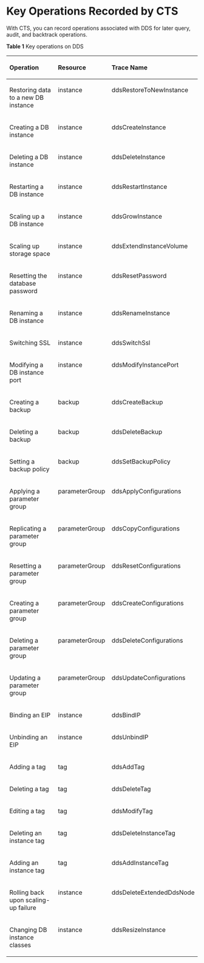 # Key Operations Recorded by CTS<a name="dds_03_0029"></a>

With CTS, you can record operations associated with DDS for later query, audit, and backtrack operations.

**Table  1**  Key operations on DDS

<a name="table7128270172415"></a>
<table><thead align="left"><tr id="row1233713172415"><th class="cellrowborder" valign="top" width="34.260000000000005%" id="mcps1.2.4.1.1"><p id="p3322172172725"><a name="p3322172172725"></a><a name="p3322172172725"></a><strong id="b84235270685649"><a name="b84235270685649"></a><a name="b84235270685649"></a>Operation</strong></p>
</th>
<th class="cellrowborder" valign="top" width="28.42%" id="mcps1.2.4.1.2"><p id="p5944501172725"><a name="p5944501172725"></a><a name="p5944501172725"></a><strong>Resource</strong></p>
</th>
<th class="cellrowborder" valign="top" width="37.32%" id="mcps1.2.4.1.3"><p id="p38574549172725"><a name="p38574549172725"></a><a name="p38574549172725"></a><strong id="b842352706182955"><a name="b842352706182955"></a><a name="b842352706182955"></a>Trace Name</strong></p>
</th>
</tr>
</thead>
<tbody><tr id="row51150867172415"><td class="cellrowborder" valign="top" width="34.260000000000005%" headers="mcps1.2.4.1.1 "><p id="p14807165172640"><a name="p14807165172640"></a><a name="p14807165172640"></a>Restoring data to a new DB instance</p>
</td>
<td class="cellrowborder" valign="top" width="28.42%" headers="mcps1.2.4.1.2 "><p id="p56518399172415"><a name="p56518399172415"></a><a name="p56518399172415"></a>instance</p>
</td>
<td class="cellrowborder" valign="top" width="37.32%" headers="mcps1.2.4.1.3 "><p id="p12219856172415"><a name="p12219856172415"></a><a name="p12219856172415"></a>ddsRestoreToNewInstance</p>
</td>
</tr>
<tr id="row15817463172415"><td class="cellrowborder" valign="top" width="34.260000000000005%" headers="mcps1.2.4.1.1 "><p id="p57005228172640"><a name="p57005228172640"></a><a name="p57005228172640"></a>Creating a DB instance</p>
</td>
<td class="cellrowborder" valign="top" width="28.42%" headers="mcps1.2.4.1.2 "><p id="p28073369172415"><a name="p28073369172415"></a><a name="p28073369172415"></a>instance</p>
</td>
<td class="cellrowborder" valign="top" width="37.32%" headers="mcps1.2.4.1.3 "><p id="p32552668172415"><a name="p32552668172415"></a><a name="p32552668172415"></a>ddsCreateInstance</p>
</td>
</tr>
<tr id="row3353885172415"><td class="cellrowborder" valign="top" width="34.260000000000005%" headers="mcps1.2.4.1.1 "><p id="p16424887172640"><a name="p16424887172640"></a><a name="p16424887172640"></a>Deleting a DB instance</p>
</td>
<td class="cellrowborder" valign="top" width="28.42%" headers="mcps1.2.4.1.2 "><p id="p60246505172415"><a name="p60246505172415"></a><a name="p60246505172415"></a>instance</p>
</td>
<td class="cellrowborder" valign="top" width="37.32%" headers="mcps1.2.4.1.3 "><p id="p25525693172415"><a name="p25525693172415"></a><a name="p25525693172415"></a>ddsDeleteInstance</p>
</td>
</tr>
<tr id="row1568013172415"><td class="cellrowborder" valign="top" width="34.260000000000005%" headers="mcps1.2.4.1.1 "><p id="p28364991172640"><a name="p28364991172640"></a><a name="p28364991172640"></a>Restarting a DB instance</p>
</td>
<td class="cellrowborder" valign="top" width="28.42%" headers="mcps1.2.4.1.2 "><p id="p20080086172415"><a name="p20080086172415"></a><a name="p20080086172415"></a>instance</p>
</td>
<td class="cellrowborder" valign="top" width="37.32%" headers="mcps1.2.4.1.3 "><p id="p65382888172415"><a name="p65382888172415"></a><a name="p65382888172415"></a>ddsRestartInstance</p>
</td>
</tr>
<tr id="row21236309172415"><td class="cellrowborder" valign="top" width="34.260000000000005%" headers="mcps1.2.4.1.1 "><p id="p8548977172640"><a name="p8548977172640"></a><a name="p8548977172640"></a>Scaling up a DB instance</p>
</td>
<td class="cellrowborder" valign="top" width="28.42%" headers="mcps1.2.4.1.2 "><p id="p13422928172415"><a name="p13422928172415"></a><a name="p13422928172415"></a>instance</p>
</td>
<td class="cellrowborder" valign="top" width="37.32%" headers="mcps1.2.4.1.3 "><p id="p23363677172415"><a name="p23363677172415"></a><a name="p23363677172415"></a>ddsGrowInstance</p>
</td>
</tr>
<tr id="row44903244172415"><td class="cellrowborder" valign="top" width="34.260000000000005%" headers="mcps1.2.4.1.1 "><p id="p58189247172640"><a name="p58189247172640"></a><a name="p58189247172640"></a>Scaling up storage space</p>
</td>
<td class="cellrowborder" valign="top" width="28.42%" headers="mcps1.2.4.1.2 "><p id="p2271244172415"><a name="p2271244172415"></a><a name="p2271244172415"></a>instance</p>
</td>
<td class="cellrowborder" valign="top" width="37.32%" headers="mcps1.2.4.1.3 "><p id="p12346724172415"><a name="p12346724172415"></a><a name="p12346724172415"></a>ddsExtendInstanceVolume</p>
</td>
</tr>
<tr id="row58150097172415"><td class="cellrowborder" valign="top" width="34.260000000000005%" headers="mcps1.2.4.1.1 "><p id="p7159460172640"><a name="p7159460172640"></a><a name="p7159460172640"></a>Resetting the database password</p>
</td>
<td class="cellrowborder" valign="top" width="28.42%" headers="mcps1.2.4.1.2 "><p id="p8894794172415"><a name="p8894794172415"></a><a name="p8894794172415"></a>instance</p>
</td>
<td class="cellrowborder" valign="top" width="37.32%" headers="mcps1.2.4.1.3 "><p id="p44505163172415"><a name="p44505163172415"></a><a name="p44505163172415"></a>ddsResetPassword</p>
</td>
</tr>
<tr id="row2274315172415"><td class="cellrowborder" valign="top" width="34.260000000000005%" headers="mcps1.2.4.1.1 "><p id="p51864291172640"><a name="p51864291172640"></a><a name="p51864291172640"></a>Renaming a DB instance</p>
</td>
<td class="cellrowborder" valign="top" width="28.42%" headers="mcps1.2.4.1.2 "><p id="p23613842172415"><a name="p23613842172415"></a><a name="p23613842172415"></a>instance</p>
</td>
<td class="cellrowborder" valign="top" width="37.32%" headers="mcps1.2.4.1.3 "><p id="p6480169172415"><a name="p6480169172415"></a><a name="p6480169172415"></a>ddsRenameInstance</p>
</td>
</tr>
<tr id="row32061986172415"><td class="cellrowborder" valign="top" width="34.260000000000005%" headers="mcps1.2.4.1.1 "><p id="p59818980172640"><a name="p59818980172640"></a><a name="p59818980172640"></a>Switching SSL</p>
</td>
<td class="cellrowborder" valign="top" width="28.42%" headers="mcps1.2.4.1.2 "><p id="p39515201172415"><a name="p39515201172415"></a><a name="p39515201172415"></a>instance</p>
</td>
<td class="cellrowborder" valign="top" width="37.32%" headers="mcps1.2.4.1.3 "><p id="p23802254172415"><a name="p23802254172415"></a><a name="p23802254172415"></a>ddsSwitchSsl</p>
</td>
</tr>
<tr id="row38373494172415"><td class="cellrowborder" valign="top" width="34.260000000000005%" headers="mcps1.2.4.1.1 "><p id="p54384084172640"><a name="p54384084172640"></a><a name="p54384084172640"></a>Modifying a DB instance port</p>
</td>
<td class="cellrowborder" valign="top" width="28.42%" headers="mcps1.2.4.1.2 "><p id="p43146718172415"><a name="p43146718172415"></a><a name="p43146718172415"></a>instance</p>
</td>
<td class="cellrowborder" valign="top" width="37.32%" headers="mcps1.2.4.1.3 "><p id="p44109035172415"><a name="p44109035172415"></a><a name="p44109035172415"></a>ddsModifyInstancePort</p>
</td>
</tr>
<tr id="row32316650172415"><td class="cellrowborder" valign="top" width="34.260000000000005%" headers="mcps1.2.4.1.1 "><p id="p51767545172640"><a name="p51767545172640"></a><a name="p51767545172640"></a>Creating a backup</p>
</td>
<td class="cellrowborder" valign="top" width="28.42%" headers="mcps1.2.4.1.2 "><p id="p32644720172415"><a name="p32644720172415"></a><a name="p32644720172415"></a>backup</p>
</td>
<td class="cellrowborder" valign="top" width="37.32%" headers="mcps1.2.4.1.3 "><p id="p27631467172415"><a name="p27631467172415"></a><a name="p27631467172415"></a>ddsCreateBackup</p>
</td>
</tr>
<tr id="row59844175172415"><td class="cellrowborder" valign="top" width="34.260000000000005%" headers="mcps1.2.4.1.1 "><p id="p23359296172640"><a name="p23359296172640"></a><a name="p23359296172640"></a>Deleting a backup</p>
</td>
<td class="cellrowborder" valign="top" width="28.42%" headers="mcps1.2.4.1.2 "><p id="p50781478172415"><a name="p50781478172415"></a><a name="p50781478172415"></a>backup</p>
</td>
<td class="cellrowborder" valign="top" width="37.32%" headers="mcps1.2.4.1.3 "><p id="p66863438172415"><a name="p66863438172415"></a><a name="p66863438172415"></a>ddsDeleteBackup</p>
</td>
</tr>
<tr id="row3375163172415"><td class="cellrowborder" valign="top" width="34.260000000000005%" headers="mcps1.2.4.1.1 "><p id="p50384603172640"><a name="p50384603172640"></a><a name="p50384603172640"></a>Setting a backup policy</p>
</td>
<td class="cellrowborder" valign="top" width="28.42%" headers="mcps1.2.4.1.2 "><p id="p65630967172415"><a name="p65630967172415"></a><a name="p65630967172415"></a>backup</p>
</td>
<td class="cellrowborder" valign="top" width="37.32%" headers="mcps1.2.4.1.3 "><p id="p27475993172415"><a name="p27475993172415"></a><a name="p27475993172415"></a>ddsSetBackupPolicy</p>
</td>
</tr>
<tr id="row6070989172415"><td class="cellrowborder" valign="top" width="34.260000000000005%" headers="mcps1.2.4.1.1 "><p id="p21827333172640"><a name="p21827333172640"></a><a name="p21827333172640"></a>Applying a parameter group</p>
</td>
<td class="cellrowborder" valign="top" width="28.42%" headers="mcps1.2.4.1.2 "><p id="p36205155172415"><a name="p36205155172415"></a><a name="p36205155172415"></a>parameterGroup</p>
</td>
<td class="cellrowborder" valign="top" width="37.32%" headers="mcps1.2.4.1.3 "><p id="p54389341172415"><a name="p54389341172415"></a><a name="p54389341172415"></a>ddsApplyConfigurations</p>
</td>
</tr>
<tr id="row7332972172415"><td class="cellrowborder" valign="top" width="34.260000000000005%" headers="mcps1.2.4.1.1 "><p id="p7325377172640"><a name="p7325377172640"></a><a name="p7325377172640"></a>Replicating a parameter group</p>
</td>
<td class="cellrowborder" valign="top" width="28.42%" headers="mcps1.2.4.1.2 "><p id="p61686063172415"><a name="p61686063172415"></a><a name="p61686063172415"></a>parameterGroup</p>
</td>
<td class="cellrowborder" valign="top" width="37.32%" headers="mcps1.2.4.1.3 "><p id="p24710512172415"><a name="p24710512172415"></a><a name="p24710512172415"></a>ddsCopyConfigurations</p>
</td>
</tr>
<tr id="row50134407172415"><td class="cellrowborder" valign="top" width="34.260000000000005%" headers="mcps1.2.4.1.1 "><p id="p38600091172640"><a name="p38600091172640"></a><a name="p38600091172640"></a>Resetting a parameter group</p>
</td>
<td class="cellrowborder" valign="top" width="28.42%" headers="mcps1.2.4.1.2 "><p id="p31306796172415"><a name="p31306796172415"></a><a name="p31306796172415"></a>parameterGroup</p>
</td>
<td class="cellrowborder" valign="top" width="37.32%" headers="mcps1.2.4.1.3 "><p id="p18601265172415"><a name="p18601265172415"></a><a name="p18601265172415"></a>ddsResetConfigurations</p>
</td>
</tr>
<tr id="row15351382172415"><td class="cellrowborder" valign="top" width="34.260000000000005%" headers="mcps1.2.4.1.1 "><p id="p20852324172640"><a name="p20852324172640"></a><a name="p20852324172640"></a>Creating a parameter group</p>
</td>
<td class="cellrowborder" valign="top" width="28.42%" headers="mcps1.2.4.1.2 "><p id="p57122032172415"><a name="p57122032172415"></a><a name="p57122032172415"></a>parameterGroup</p>
</td>
<td class="cellrowborder" valign="top" width="37.32%" headers="mcps1.2.4.1.3 "><p id="p26967495172415"><a name="p26967495172415"></a><a name="p26967495172415"></a>ddsCreateConfigurations</p>
</td>
</tr>
<tr id="row44525206172415"><td class="cellrowborder" valign="top" width="34.260000000000005%" headers="mcps1.2.4.1.1 "><p id="p34741240172640"><a name="p34741240172640"></a><a name="p34741240172640"></a>Deleting a parameter group</p>
</td>
<td class="cellrowborder" valign="top" width="28.42%" headers="mcps1.2.4.1.2 "><p id="p4995482172415"><a name="p4995482172415"></a><a name="p4995482172415"></a>parameterGroup</p>
</td>
<td class="cellrowborder" valign="top" width="37.32%" headers="mcps1.2.4.1.3 "><p id="p44615521172415"><a name="p44615521172415"></a><a name="p44615521172415"></a>ddsDeleteConfigurations</p>
</td>
</tr>
<tr id="row9277264172415"><td class="cellrowborder" valign="top" width="34.260000000000005%" headers="mcps1.2.4.1.1 "><p id="p26322939172640"><a name="p26322939172640"></a><a name="p26322939172640"></a>Updating a parameter group</p>
</td>
<td class="cellrowborder" valign="top" width="28.42%" headers="mcps1.2.4.1.2 "><p id="p390801172415"><a name="p390801172415"></a><a name="p390801172415"></a>parameterGroup</p>
</td>
<td class="cellrowborder" valign="top" width="37.32%" headers="mcps1.2.4.1.3 "><p id="p53124087172415"><a name="p53124087172415"></a><a name="p53124087172415"></a>ddsUpdateConfigurations</p>
</td>
</tr>
<tr id="row54597265172415"><td class="cellrowborder" valign="top" width="34.260000000000005%" headers="mcps1.2.4.1.1 "><p id="p63396759172640"><a name="p63396759172640"></a><a name="p63396759172640"></a>Binding an EIP</p>
</td>
<td class="cellrowborder" valign="top" width="28.42%" headers="mcps1.2.4.1.2 "><p id="p52654660172415"><a name="p52654660172415"></a><a name="p52654660172415"></a>instance</p>
</td>
<td class="cellrowborder" valign="top" width="37.32%" headers="mcps1.2.4.1.3 "><p id="p59889414172415"><a name="p59889414172415"></a><a name="p59889414172415"></a>ddsBindIP</p>
</td>
</tr>
<tr id="row41352498172415"><td class="cellrowborder" valign="top" width="34.260000000000005%" headers="mcps1.2.4.1.1 "><p id="p45339199172640"><a name="p45339199172640"></a><a name="p45339199172640"></a>Unbinding an EIP</p>
</td>
<td class="cellrowborder" valign="top" width="28.42%" headers="mcps1.2.4.1.2 "><p id="p59716331172415"><a name="p59716331172415"></a><a name="p59716331172415"></a>instance</p>
</td>
<td class="cellrowborder" valign="top" width="37.32%" headers="mcps1.2.4.1.3 "><p id="p59154263172415"><a name="p59154263172415"></a><a name="p59154263172415"></a>ddsUnbindIP</p>
</td>
</tr>
<tr id="row50833041172415"><td class="cellrowborder" valign="top" width="34.260000000000005%" headers="mcps1.2.4.1.1 "><p id="p34715246172640"><a name="p34715246172640"></a><a name="p34715246172640"></a>Adding a tag</p>
</td>
<td class="cellrowborder" valign="top" width="28.42%" headers="mcps1.2.4.1.2 "><p id="p51641923172415"><a name="p51641923172415"></a><a name="p51641923172415"></a>tag</p>
</td>
<td class="cellrowborder" valign="top" width="37.32%" headers="mcps1.2.4.1.3 "><p id="p62931640172415"><a name="p62931640172415"></a><a name="p62931640172415"></a>ddsAddTag</p>
</td>
</tr>
<tr id="row31287893172415"><td class="cellrowborder" valign="top" width="34.260000000000005%" headers="mcps1.2.4.1.1 "><p id="p7372903172640"><a name="p7372903172640"></a><a name="p7372903172640"></a>Deleting a tag</p>
</td>
<td class="cellrowborder" valign="top" width="28.42%" headers="mcps1.2.4.1.2 "><p id="p60965717172415"><a name="p60965717172415"></a><a name="p60965717172415"></a>tag</p>
</td>
<td class="cellrowborder" valign="top" width="37.32%" headers="mcps1.2.4.1.3 "><p id="p59048895172415"><a name="p59048895172415"></a><a name="p59048895172415"></a>ddsDeleteTag</p>
</td>
</tr>
<tr id="row1280904524119"><td class="cellrowborder" valign="top" width="34.260000000000005%" headers="mcps1.2.4.1.1 "><p id="p98091245184119"><a name="p98091245184119"></a><a name="p98091245184119"></a>Editing a tag</p>
</td>
<td class="cellrowborder" valign="top" width="28.42%" headers="mcps1.2.4.1.2 "><p id="p080924520416"><a name="p080924520416"></a><a name="p080924520416"></a>tag</p>
</td>
<td class="cellrowborder" valign="top" width="37.32%" headers="mcps1.2.4.1.3 "><p id="p14809245184115"><a name="p14809245184115"></a><a name="p14809245184115"></a>ddsModifyTag</p>
</td>
</tr>
<tr id="row519442123911"><td class="cellrowborder" valign="top" width="34.260000000000005%" headers="mcps1.2.4.1.1 "><p id="p131950293913"><a name="p131950293913"></a><a name="p131950293913"></a>Deleting an instance tag</p>
</td>
<td class="cellrowborder" valign="top" width="28.42%" headers="mcps1.2.4.1.2 "><p id="p719522133910"><a name="p719522133910"></a><a name="p719522133910"></a>tag</p>
</td>
<td class="cellrowborder" valign="top" width="37.32%" headers="mcps1.2.4.1.3 "><p id="p201962212393"><a name="p201962212393"></a><a name="p201962212393"></a>ddsDeleteInstanceTag</p>
</td>
</tr>
<tr id="row3008558172415"><td class="cellrowborder" valign="top" width="34.260000000000005%" headers="mcps1.2.4.1.1 "><p id="p6137589172640"><a name="p6137589172640"></a><a name="p6137589172640"></a>Adding an instance tag</p>
</td>
<td class="cellrowborder" valign="top" width="28.42%" headers="mcps1.2.4.1.2 "><p id="p9143854172415"><a name="p9143854172415"></a><a name="p9143854172415"></a>tag</p>
</td>
<td class="cellrowborder" valign="top" width="37.32%" headers="mcps1.2.4.1.3 "><p id="p66570637172415"><a name="p66570637172415"></a><a name="p66570637172415"></a>ddsAddInstanceTag</p>
</td>
</tr>
<tr id="row27889041172415"><td class="cellrowborder" valign="top" width="34.260000000000005%" headers="mcps1.2.4.1.1 "><p id="p45117996172640"><a name="p45117996172640"></a><a name="p45117996172640"></a>Rolling back upon scaling-up failure</p>
</td>
<td class="cellrowborder" valign="top" width="28.42%" headers="mcps1.2.4.1.2 "><p id="p41237927172415"><a name="p41237927172415"></a><a name="p41237927172415"></a>instance</p>
</td>
<td class="cellrowborder" valign="top" width="37.32%" headers="mcps1.2.4.1.3 "><p id="p52306313172415"><a name="p52306313172415"></a><a name="p52306313172415"></a>ddsDeleteExtendedDdsNode</p>
</td>
</tr>
<tr id="row17120638172415"><td class="cellrowborder" valign="top" width="34.260000000000005%" headers="mcps1.2.4.1.1 "><p id="p7675941172640"><a name="p7675941172640"></a><a name="p7675941172640"></a>Changing DB instance classes</p>
</td>
<td class="cellrowborder" valign="top" width="28.42%" headers="mcps1.2.4.1.2 "><p id="p55382814172415"><a name="p55382814172415"></a><a name="p55382814172415"></a>instance</p>
</td>
<td class="cellrowborder" valign="top" width="37.32%" headers="mcps1.2.4.1.3 "><p id="p25789216172415"><a name="p25789216172415"></a><a name="p25789216172415"></a>ddsResizeInstance</p>
</td>
</tr>
</tbody>
</table>

